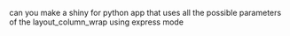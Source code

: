 can you make a shiny for python app that uses all the possible parameters of the layout_column_wrap using express mode